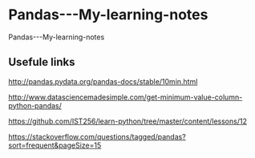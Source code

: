 # Pandas---My-learning-notes
Pandas---My-learning-notes

## Usefule links

http://pandas.pydata.org/pandas-docs/stable/10min.html

http://www.datasciencemadesimple.com/get-minimum-value-column-python-pandas/

https://github.com/IST256/learn-python/tree/master/content/lessons/12

https://stackoverflow.com/questions/tagged/pandas?sort=frequent&pageSize=15
